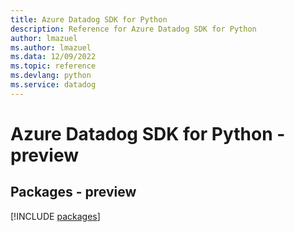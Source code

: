 ```yaml
---
title: Azure Datadog SDK for Python
description: Reference for Azure Datadog SDK for Python
author: lmazuel
ms.author: lmazuel
ms.data: 12/09/2022
ms.topic: reference
ms.devlang: python
ms.service: datadog
---
```

# Azure Datadog SDK for Python - preview
## Packages - preview
[!INCLUDE [packages](datadog-index.md)]